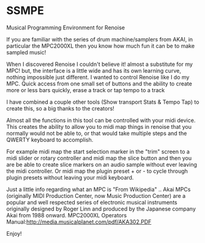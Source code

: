 # SSMPE
Musical Programming Environment for Renoise

If you are familiar with the series of drum machine/samplers from AKAI, in particular the MPC2000XL then you know how much fun it can be to make sampled music!

When I discovered Renoise I couldn't believe it! almost a substitute for my MPC! but, the interface is a little wide and has its own learning curve, nothing impossible just different. I wanted to control Renoise like I do my MPC. Quick access from one small set of buttons and the ability to create more or less bars quickly, erase a track or tap tempo to a track

I have combined a couple other tools (Show transport Stats & Tempo Tap) to create this, so a big thanks to the creators!

Almost all the functions in this tool can be controlled with your midi device. This creates the ability to allow you to midi map things in renoise that you normally would not be able to, or that would take multiple steps and the QWERTY keyboard to accomplish.

For example midi map the start selection marker in the "trim" screen to a midi slider or rotary controller and midi map the slice button and then you are be able to create slice markers on an audio sample without ever leaving the midi controller. Or midi map the plugin preset + or - to cycle through plugin presets without leaving your midi keyboard.

Just a little info regarding what an MPC is "From Wikipedia" ..
Akai MPCs (originally MIDI Production Center, now Music Production Center) are a popular and well respected series of electronic musical instruments originally designed by Roger Linn and produced by the Japanese company Akai from 1988 onward.
MPC2000XL Operators Manual:http://media.musicalplanet.com/pdf/AKA302.PDF

Enjoy!
